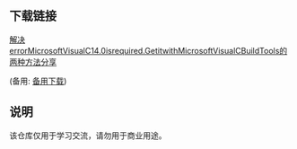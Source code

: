 

## 下载链接
[解决errorMicrosoftVisualC14.0isrequired.GetitwithMicrosoftVisualCBuildTools的两种方法分享](https://pan.quark.cn/s/abe51a922040) 

(备用: [备用下载](https://pan.baidu.com/s/1dJNDDJvuVQfoJV_UxO-zEg?pwd=1234))

## 说明

该仓库仅用于学习交流，请勿用于商业用途。
